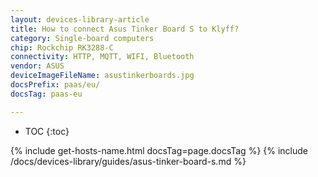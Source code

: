 ```yaml
---
layout: devices-library-article
title: How to connect Asus Tinker Board S to Klyff?
category: Single-board computers
chip: Rockchip RK3288-C
connectivity: HTTP, MQTT, WIFI, Bluetooth
vendor: ASUS
deviceImageFileName: asustinkerboards.jpg
docsPrefix: paas/eu/
docsTag: paas-eu

---
```


* TOC
{:toc}

{% include get-hosts-name.html docsTag=page.docsTag %}
{% include /docs/devices-library/guides/asus-tinker-board-s.md %}